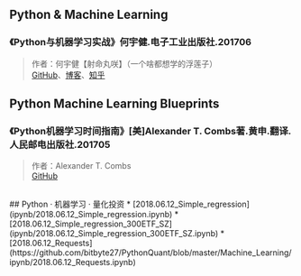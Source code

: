 ## Python & Machine Learning
### 《Python与机器学习实战》何宇健.电子工业出版社.201706
> 作者：何宇健【射命丸咲】（一个啥都想学的浮莲子）<br>
> [GitHub](https://github.com/bitbyte27/MachineLearning)、[博客](http://www.carefree0910.com/)、[知乎](https://zhuanlan.zhihu.com/carefree0910-pyml)

## Python Machine Learning Blueprints
### 《Python机器学习时间指南》[美]Alexander T. Combs著.黄申.翻译.人民邮电出版社.201705
> 作者：Alexander T. Combs <br>
> [GitHub](https://github.com/acombs)

<br>
## Python · 机器学习 · 量化投资
* [2018.06.12_Simple_regression](ipynb/2018.06.12_Simple_regression.ipynb)
* [2018.06.12_Simple_regression_300ETF_SZ](ipynb/2018.06.12_Simple_regression_300ETF_SZ.ipynb)
* [2018.06.12_Requests](https://github.com/bitbyte27/PythonQuant/blob/master/Machine_Learning/ipynb/2018.06.12_Requests.ipynb)
